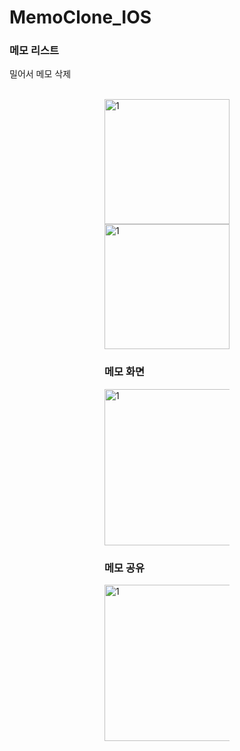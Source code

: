 # MemoClone_IOS

### 메모 리스트

밀어서 메모 삭제

<br>

<div style="width:200px; height:150px; margin:auto">
  <img width="200" alt="1" src="https://user-images.githubusercontent.com/60697742/108024930-dd801300-7068-11eb-97ce-a854e5536728.png">
  <img width="200" alt="1" src="https://user-images.githubusercontent.com/60697742/108024942-e244c700-7068-11eb-86ae-2d65864a9bc1.png">
<br>

### 메모 화면

<img width="250" alt="1" src="https://user-images.githubusercontent.com/60697742/108024933-deb14000-7068-11eb-80ec-3bc1c5440d1a.png">

<br>

### 메모 공유

<img width = "250" alt="1" src="https://user-images.githubusercontent.com/60697742/108024938-e07b0380-7068-11eb-8fba-c4d192e25667.png">

<br>
